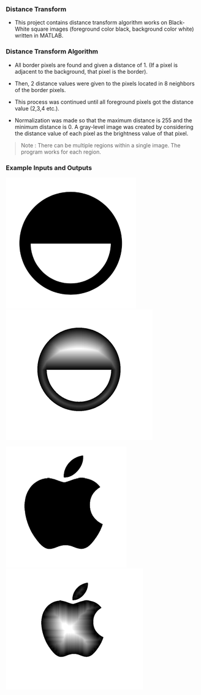 ### Distance Transform

- This project contains distance transform algorithm works on Black-White square images (foreground color black, background color white) written in MATLAB.


### Distance Transform Algorithm
- All border pixels are found and given a distance of 1. (If a pixel is adjacent to the background, that pixel is the border).

- Then, 2 distance values were given to the pixels located in 8 neighbors of the border pixels.

- This process was continued until all foreground pixels got the distance value (2,3,4 etc.).

- Normalization was made so that the maximum distance is 255 and the minimum distance is 0. A gray-level image was created by considering the distance value of each pixel as the brightness value of that pixel.

>Note : There can be multiple regions within a single image. The program works for each region.


### Example Inputs and Outputs


<img src="https://github.com/melissagosmen/Distance-Transform/blob/main/images/input1.png" width="340" height="340"> <img src="https://github.com/melissagosmen/Distance-Transform/blob/main/images/output1.png" width="383" height="340">



<img src="https://github.com/melissagosmen/Distance-Transform/blob/main/images/input2.png" width="315" height="315"> <img src="https://github.com/melissagosmen/Distance-Transform/blob/main/images/output2.png" width="358" height="315">

